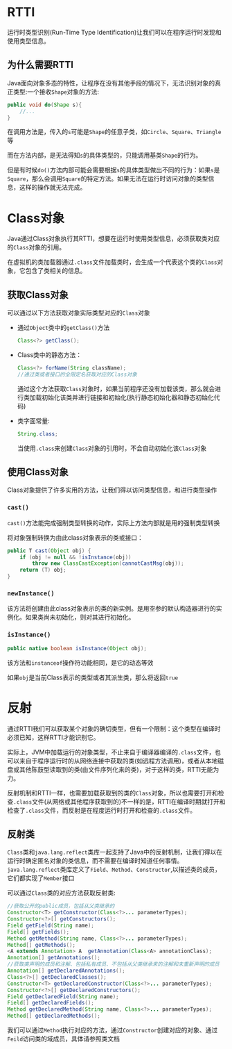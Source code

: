 # RTTI

运行时类型识别(Run-Time Type Identification)让我们可以在程序运行时发现和使用类型信息。

## 为什么需要RTTI

Java面向对象多态的特性，让程序在没有其他手段的情况下，无法识别对象的真正类型:一个接收`Shape`对象的方法:

~~~java
public void do(Shape s){
    //...
}
~~~

在调用方法是，传入的`s`可能是`Shape`的任意子类，如`Circle`、`Square`、`Triangle`等

而在方法内部，是无法得知`s`的具体类型的，只能调用基类`Shape`的行为。

但是有时候`do()`方法内部可能会需要根据`s`的具体类型做出不同的行为：如果`s`是`Square`，那么会调用`Square`的特定方法。如果无法在运行时访问对象的类型信息，这样的操作就无法完成。

# Class对象

Java通过Class对象执行其RTTI，想要在运行时使用类型信息，必须获取类对应的`Class`对象的引用。

在虚拟机的类加载器通过`.class`文件加载类时，会生成一个代表这个类的`Class`对象，它包含了类相关的信息。

## 获取Class对象

可以通过以下方法获取对象实际类型对应的`Class`对象

* 通过`Object`类中的`getClass()`方法

  ~~~java
  Class<?> getClass();
  ~~~

* Class类中的静态方法：

  ~~~java
  Class<?> forName(String className);
  //通过类或者接口的全限定名获取对应的Class对象
  ~~~
  
  通过这个方法获取`Class`对象时，如果当前程序还没有加载该类，那么就会进行类加载初始化该类并进行链接和初始化(执行静态初始化器和静态初始化代码)

* 类字面常量:

  ~~~java
  String.class;
  ~~~

  当使用`.class`来创建`Class`对象的引用时，不会自动初始化该`Class`对象

## 使用Class对象

Class对象提供了许多实用的方法，让我们得以访问类型信息，和进行类型操作

### `cast()`

`cast()`方法能完成强制类型转换的动作，实际上方法内部就是用的强制类型转换

将对象强制转换为由此class对象表示的类或接口：

~~~java
public T cast(Object obj) {
    if (obj != null && !isInstance(obj))
        throw new ClassCastException(cannotCastMsg(obj));
    return (T) obj;
}
~~~

### `newInstance()`

该方法将创建由此class对象表示的类的新实例。是用空参的默认构造器进行的实例化。如果类尚未初始化，则对其进行初始化。

### `isInstance()`

~~~java
public native boolean isInstance(Object obj);
~~~

该方法和`instanceof`操作符功能相同，是它的动态等效

如果`obj`是当前Class表示的类型或者其派生类，那么将返回`true`

# 反射

通过RTTI我们可以获取某个对象的确切类型，但有一个限制：这个类型在编译时必须已知，这样RTTI才能识别它。

实际上，JVM中加载运行的对象类型，不止来自于编译器编译的`.class`文件，也可以来自于程序运行时的从网络连接中获取的类(如远程方法调用)，或者从本地磁盘或其他陈鼓型读取到的类(由文件序列化来的类)，对于这样的类，RTTI无能为力。

反射机制和RTTI一样，也需要加载获取到的类的`Class`对象，所以也需要打开和检查`.class`文件(从网络或其他程序获取到的)不一样的是，RTTI在编译时期就打开和检查了`.class`文件，而反射是在程度运行时打开和检查的`.class`文件。

## 反射类

`Class`类和`java.lang.reflect`类库一起支持了Java中的反射机制，让我们得以在运行时确定匿名对象的类信息，而不需要在编译时知道任何事情。`java.lang.reflect`类库定义了`Field`、`Method`、`Constructor`,以描述类的成员，它们都实现了`Member`接口

可以通过`Class`类的对应方法获取反射类:

~~~java
//获取公开的public成员，包括从父类继承的
Constructor<T> getConstructor(Class<?>... parameterTypes);
Constructor<?>[] getConstructors();
Field getField(String name);
Field[] getFields();
Method getMethod(String name, Class<?>... parameterTypes);
Method[] getMethods();
<A extends Annotation> A  getAnnotation(Class<A> annotationClass);
Annotation[] getAnnotations();
//获取类声明的成员和注解、包括私有成员、不包括从父类继承来的注解和未重新声明的成员
Annotation[] getDeclaredAnnotations();
Class<?>[] getDeclaredClasses();
Constructor<T> getDeclaredConstructor(Class<?>... parameterTypes); 
Constructor<?>[] getDeclaredConstructors(); 
Field getDeclaredField(String name);
Field[] getDeclaredFields();
Method getDeclaredMethod(String name, Class<?>... parameterTypes);
Method[] getDeclaredMethods();
~~~

我们可以通过`Method`执行对应的方法，通过`Constructor`创建对应的对象、通过`Feild`访问类的域成员，具体请参照类文档

